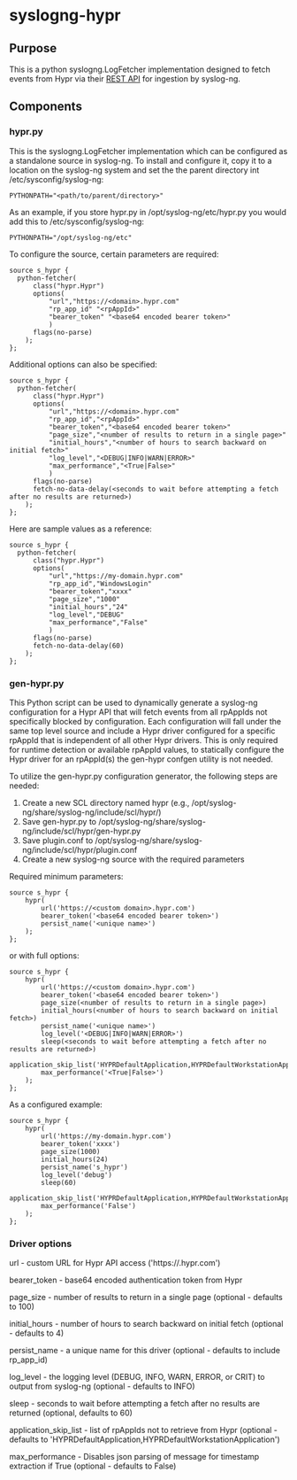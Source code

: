 # syslogng-hypr

## Purpose

This is a python syslogng.LogFetcher implementation designed to fetch events from Hypr via their [REST API](https://apidocs.hypr.com/) for ingestion by syslog-ng.

## Components

### hypr.py

This is the syslogng.LogFetcher implementation which can be configured as a standalone source in syslog-ng. To install and configure it, copy it to a location on the syslog-ng system and set the the parent directory int /etc/sysconfig/syslog-ng:

    PYTHONPATH="<path/to/parent/directory>"
    
As an example, if you store hypr.py in /opt/syslog-ng/etc/hypr.py you would add this to /etc/sysconfig/syslog-ng:

    PYTHONPATH="/opt/syslog-ng/etc"
    
To configure the source, certain parameters are required:

    source s_hypr {
      python-fetcher(
		  class("hypr.Hypr")
		  options(
			  "url","https://<domain>.hypr.com"
			  "rp_app_id" "<rpAppId>"
			  "bearer_token" "<base64 encoded bearer token>"
			  )
		  flags(no-parse)
	    );
    };

Additional options can also be specified:

    source s_hypr {
      python-fetcher(
		  class("hypr.Hypr")
		  options(
			  "url","https://<domain>.hypr.com"
			  "rp_app_id","<rpAppId>"
			  "bearer_token","<base64 encoded bearer token>"
			  "page_size","<number of results to return in a single page>"
			  "initial_hours","<number of hours to search backward on initial fetch>"
			  "log_level","<DEBUG|INFO|WARN|ERROR>"
              "max_performance","<True|False>"
			  )
		  flags(no-parse)
		  fetch-no-data-delay(<seconds to wait before attempting a fetch after no results are returned>)
	    );
    };

Here are sample values as a reference:

    source s_hypr {
      python-fetcher(
		  class("hypr.Hypr")
		  options(
			  "url","https://my-domain.hypr.com"
			  "rp_app_id","WindowsLogin"
			  "bearer_token","xxxx"
			  "page_size","1000"
			  "initial_hours","24"
			  "log_level","DEBUG"
              "max_performance","False"
			  )
		  flags(no-parse)
		  fetch-no-data-delay(60)
	    );
    };

### gen-hypr.py

This Python script can be used to dynamically generate a syslog-ng configuration for a Hypr API that will fetch events from all rpAppIds not specifically blocked by configuration. Each configuration will fall under the same top level source and include a Hypr driver configured for a specific rpAppId that is independent of all other Hypr drivers. This is only required for runtime detection or available rpAppId values, to statically configure the Hypr driver for an rpAppId(s) the gen-hypr confgen utility is not needed.

To utilize the gen-hypr.py configuration generator, the following steps are needed:
1. Create a new SCL directory named hypr (e.g., /opt/syslog-ng/share/syslog-ng/include/scl/hypr/)
2. Save gen-hypr.py to /opt/syslog-ng/share/syslog-ng/include/scl/hypr/gen-hypr.py
3. Save plugin.conf to /opt/syslog-ng/share/syslog-ng/include/scl/hypr/plugin.conf
4. Create a new syslog-ng source with the required parameters
    
Required minimum parameters:
    
    source s_hypr {
        hypr(
            url('https://<custom domain>.hypr.com')
            bearer_token('<base64 encoded bearer token>')
            persist_name('<unique name>')
        );
    };

or with full options:

    source s_hypr {
        hypr(
            url('https://<custom domain>.hypr.com')
            bearer_token('<base64 encoded bearer token>')
            page_size(<number of results to return in a single page>)
            initial_hours(<number of hours to search backward on initial fetch>)
            persist_name('<unique name>')
            log_level('<DEBUG|INFO|WARN|ERROR>')
            sleep(<seconds to wait before attempting a fetch after no results are returned>)
            application_skip_list('HYPRDefaultApplication,HYPRDefaultWorkstationApplication')
            max_performance('<True|False>')
        );
    };
    
As a configured example:

    source s_hypr {
        hypr(
            url('https://my-domain.hypr.com')
            bearer_token('xxxx')
            page_size(1000)
            initial_hours(24)
            persist_name('s_hypr')
            log_level('debug')
            sleep(60)
            application_skip_list('HYPRDefaultApplication,HYPRDefaultWorkstationApplication')
            max_performance('False')
        );
    };

### Driver options

url - custom URL for Hypr API access ('https://<custom domain>.hypr.com')

bearer_token - base64 encoded authentication token from Hypr

page_size - number of results to return in a single page (optional - defaults to 100)

initial_hours - number of hours to search backward on initial fetch (optional - defaults to 4)

persist_name - a unique name for this driver (optional - defaults to include rp_app_id)

log_level - the logging level (DEBUG, INFO, WARN, ERROR, or CRIT) to output from syslog-ng (optional - defaults to INFO)

sleep - seconds to wait before attempting a fetch after no results are returned (optional, defaults to 60)

application_skip_list - list of rpAppIds not to retrieve from Hypr (optional - defaults to 'HYPRDefaultApplication,HYPRDefaultWorkstationApplication')

max_performance - Disables json parsing of message for timestamp extraction if True (optional - defaults to False)